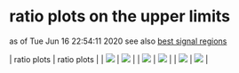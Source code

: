 # ratio plots on the upper limits
as of Tue Jun 16 22:54:11 2020
see also [best signal regions](bestSRs)

| ratio plots | ratio plots |
| <img src="https://smodels.github.io/ratioplots/atlas_susy_2016_07_low_vs_high_T1.png" /> | <img src="https://smodels.github.io/ratioplots/atlas_susy_2016_07_low_vs_high_T2.png" /> |
| <img src="https://smodels.github.io/ratioplots/atlas_susy_2016_07_orig_vs_high_T1.png" /> | <img src="https://smodels.github.io/ratioplots/atlas_susy_2016_07_orig_vs_high_T2.png" /> |
| <img src="https://smodels.github.io/ratioplots/atlas_susy_2016_07_orig_vs_low_T1.png" /> | <img src="https://smodels.github.io/ratioplots/atlas_susy_2016_07_orig_vs_low_T2.png" /> |
